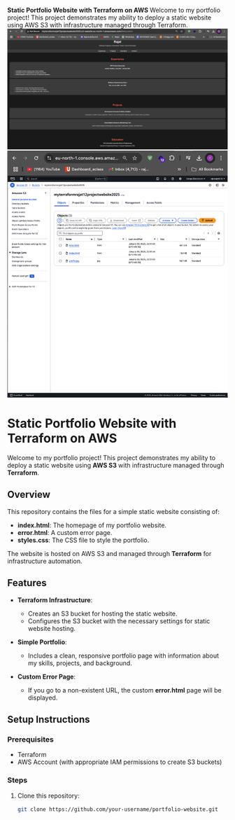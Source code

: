 **Static Portfolio Website with Terraform on AWS**
Welcome to my portfolio project! This project demonstrates my ability to deploy a static website using AWS S3 with infrastructure managed through Terraform.
![image alt](https://github.com/rajatrajat0210/Staticwebsite-Terraform-Deployed/blob/main/aws_staticwebsite.jpg?raw=true)
![image alt](https://github.com/rajatrajat0210/Staticwebsite-Terraform-Deployed/blob/main/aws_bucket_objects.jpg?raw=true)

# Static Portfolio Website with Terraform on AWS

Welcome to my portfolio project! This project demonstrates my ability to deploy a static website using **AWS S3** with infrastructure managed through **Terraform**.

## Overview

This repository contains the files for a simple static website consisting of:

- **index.html**: The homepage of my portfolio website.
- **error.html**: A custom error page.
- **styles.css**: The CSS file to style the portfolio.

The website is hosted on AWS S3 and managed through **Terraform** for infrastructure automation.

## Features

- **Terraform Infrastructure**:
  - Creates an S3 bucket for hosting the static website.
  - Configures the S3 bucket with the necessary settings for static website hosting.

- **Simple Portfolio**:
  - Includes a clean, responsive portfolio page with information about my skills, projects, and background.

- **Custom Error Page**:
  - If you go to a non-existent URL, the custom **error.html** page will be displayed.

## Setup Instructions

### Prerequisites

- Terraform
- AWS Account (with appropriate IAM permissions to create S3 buckets)

### Steps

1. Clone this repository:
   ```bash
   git clone https://github.com/your-username/portfolio-website.git


